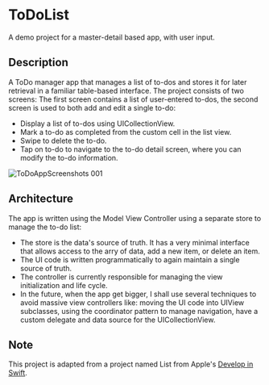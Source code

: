#  ToDoList

A demo project for a master-detail based app, with user input.


## Description

A ToDo manager app that manages a list of to-dos and stores it for later retrieval in a familiar table-based interface. The project consists of two screens: The first screen contains a list of user-entered to-dos, the second screen is used to both add and edit a single to-do:
- Display a list of to-dos using UICollectionView.
- Mark a to-do as completed from the custom cell in the list view.
- Swipe to delete the to-do.
- Tap on to-do to navigate to the to-do detail screen, where you can modify the to-do information.



![ToDoAppScreenshots 001](https://github.com/bashmoanas/ToDoList/assets/34455425/c79d91b2-7308-4dda-b3e1-018398165ca1)



## Architecture

The app is written using the Model View Controller using a separate store to manage the to-do list:
- The store is the data's source of truth. It has a very minimal interface that allows access to the arry of data, add a new item, or delete an item.
- The UI code is written programmatically to again maintain a single source of truth.
- The controller is currently responsible for managing the view initialization and life cycle.
- In the future, when the app get bigger, I shall use several techniques to avoid massive view controllers like: moving the UI code into UIView subclasses, using the coordinator pattern to manage navigation, have a custom delegate and data source for the UICollectionView.


## Note

This project is adapted from a project named List from Apple's [Develop in Swift](https://books.apple.com/eg/book/develop-in-swift-data-collections/id1581183203).

